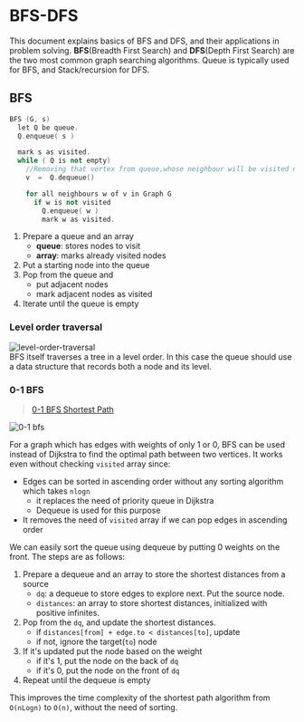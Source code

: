 # BFS-DFS
This document explains basics of BFS and DFS, and their applications in problem solving. **BFS**(Breadth First Search) and **DFS**(Depth First Search) are the two most common graph searching algorithms. Queue is typically used for BFS, and Stack/recursion for DFS. 

## BFS
```cpp
BFS (G, s)
  let Q be queue.
  Q.enqueue( s )

  mark s as visited.
  while ( Q is not empty)
    //Removing that vertex from queue,whose neighbour will be visited now
    v  =  Q.dequeue()

    for all neighbours w of v in Graph G
      if w is not visited 
        Q.enqueue( w )             
        mark w as visited.
```
1. Prepare a queue and an array
    - **queue**: stores nodes to visit
    - **array**: marks already visited nodes
2. Put a starting node into the queue
3. Pop from the queue and
    - put adjacent nodes
    - mark adjacent nodes as visited
3. Iterate until the queue is empty

### Level order traversal
![level-order-traversal](https://encrypted-tbn0.gstatic.com/images?q=tbn:ANd9GcS8kfsogDGt7Xe3g5KyevRUM8uP1-9fWJg9AA&usqp=CAU)  
BFS itself traverses a tree in a level order. In this case the queue should use a data structure that records both a node and its level. 

### 0-1 BFS
> [0-1 BFS Shortest Path](https://www.scaler.com/topics/data-structures/0-1-bfs-shortest-path-binary-graph/)

![0-1 bfs](https://images.velog.io/images/nmrhtn7898/post/556cd759-9591-4a0b-b3a4-20b0e204cd35/%E1%84%83%E1%85%A1%E1%84%8B%E1%85%AE%E1%86%AB%E1%84%85%E1%85%A9%E1%84%83%E1%85%B3.png)  

For a graph which has edges with weights of only 1 or 0, BFS can be used instead of Dijkstra to find the optimal path between two vertices. It works even without checking `visited` array since:
  - Edges can be sorted in ascending order without any sorting algorithm which takes `nlogn`
    - it replaces the need of priority queue in Dijkstra
    - Dequeue is used for this purpose
  - It removes the need of `visited` array if we can pop edges in ascending order

We can easily sort the queue using dequeue by putting 0 weights on the front. The steps are as follows:
1. Prepare a dequeue and an array to store the shortest distances from a source  
    - `dq`: a dequeue to store edges to explore next. Put the source node.
    - `distances`: an array to store shortest distances, initialized with positive infinites.
2. Pop from the `dq`, and update the shortest distances.  
    - if `distances[from] + edge.to < distances[to]`, update 
    - if not, ignore the target(`to`) node
3. If it's updated put the node based on the weight  
    - if it's 1, put the node on the back of `dq`
    - if it's 0, put the node on the front of `dq`
4. Repeat until the dequeue is empty

This improves the time complexity of the shortest path algorithm from `O(nLogn)` to `O(n)`, without the need of sorting.
